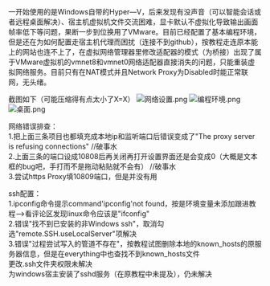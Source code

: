 一开始使用的是Windows自带的Hyper—V，后来发现有没声音（可以智能会话或者远程桌面解决）、宿主机虚拟机文件交流困难，显卡默认不虚拟化导致输出画面帧率低下等问题，果断一步到位换用了VMware。目前已经配置了基本编程环境，但是还在为如何配置走宿主机代理而困扰（连接不到github），按教程走连原本能上的网站也连不上了，在虚拟网络管理器里修改适配器的模式（为桥接）出现了属于VMware虚拟机的vmnet8和vmnet0网络适配器直接消失的问题，只能重装虚拟网络服务。目前只有在NAT模式并且Network Proxy为Disabled时能正常联网，无头绪。

截图如下（可能压缩得有点太小了X=X）
![网络设置.png](https://s2.loli.net/2023/09/13/7iFtXG8CAbQl4Ld.png)
![编程环境.png](https://s2.loli.net/2023/09/13/j2QSYKdNZW4xcBp.png)
![桌面.png](https://s2.loli.net/2023/09/13/EJbVaLjIx5QpNMS.png)

网络错误排查：<br />
1.把上面三条项目也都填充成本地ip和监听端口后错误变成了"The proxy server is refusing connections"              //破事水<br />
2.上面三条的端口设成10808后再关闭再打开设置界面还是会变成0（大概是文本框的bug吧，手打而不是拖动粘贴就不会有）    //破事水<br />
3.尝试https Proxy填10809端口，但是并没有用

ssh配置：<br />
1.ipconfig命令提示command'ipconfig'not found，按是环境变量未添加跟进教程——>看评论区发现linux命令应该是"ifconfig"<br />
2.错误"找不到已安装的非Windows ssh"，取消勾选"remote.SSH.useLocalServer"项解决<br />
3.错误"过程尝试写入的管道不存在"，按教程试图删除本地的known_hosts的原服务器信息，但是在everything中也查找不到known_hosts文件<br />
  更改.ssh文件夹权限未解决<br />
  为windows宿主安装了sshd服务（在原教程中未提及），仍未解决
